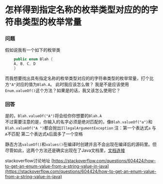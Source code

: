 # 怎样得到指定名称的枚举类型对应的的字符串类型的枚举常量

### 问题

假如说我有一个如下的枚举类

```java
    public enum Blah {
    A, B, C, D
    }
```

而我想要找出具有指定名称的枚举类型对应的的字符串类型的枚举常量，打个比方``"A"``对应的值为``Blah.A``。
此时我应该怎么做？
我是不是应该使用``Enum.valueOf()``这个方法？如果是的话，我又该怎么使用它？

### 回答

是的，``Blah.valueOf("A")``将会给你你想要的``Blah.A``  
不过需要注意的是，你输入的名字必须是绝对匹配的，像``Blah.valueOf("a")``和``Blah.valueOf("A ")``都会抛出``IllegalArgumentException``
注：第一个表达式``a`` 与``A``不匹配
第二个表达式``A``后面多了一个空格

静态方法``valueOf()``和``values()``在编译时创建并且不会出现在编译后的源码里。但尽管如此，这两个方法还是确实出现在了Java文档里，[文档连接](https://docs.oracle.com/javase/7/docs/api/java/awt/Dialog.ModalityType.html)

stackoverflow讨论地址 [https://stackoverflow.com/questions/604424/how-to-get-an-enum-value-from-a-string-value-in-java](https://stackoverflow.com/questions/604424/how-to-get-an-enum-value-from-a-string-value-in-java)
